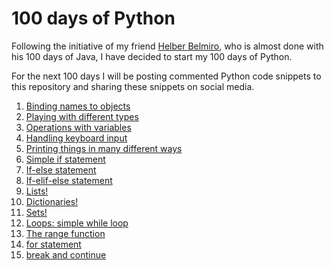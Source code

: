 # 100 days of Python

Following the initiative of my friend [Helber Belmiro](https://www.linkedin.com/in/helber-belmiro-b5286021/), who is almost done with his 100 days of Java, I have decided to start my 100 days of Python.

For the next 100 days I will be posting commented Python code snippets to this repository and sharing these snippets on social media.

 1. [Binding names to objects](day1.py)
 2. [Playing with different types](day2.py)
 3. [Operations with variables](day3.py)
 4. [Handling keyboard input](day4.py)
 5. [Printing things in many different ways](day5.py)
 6. [Simple if statement](day6.py)
 7. [If-else statement](day7.py)
 8. [If-elif-else statement](day8.py)
 9. [Lists!](day9.py)
 10. [Dictionaries!](day10.py)
 11. [Sets!](day11.py)
 12. [Loops: simple while loop](day12.py)
 13. [The range function](day13.py)
 14. [for statement](day14.py)
 15. [break and continue](day15.py)